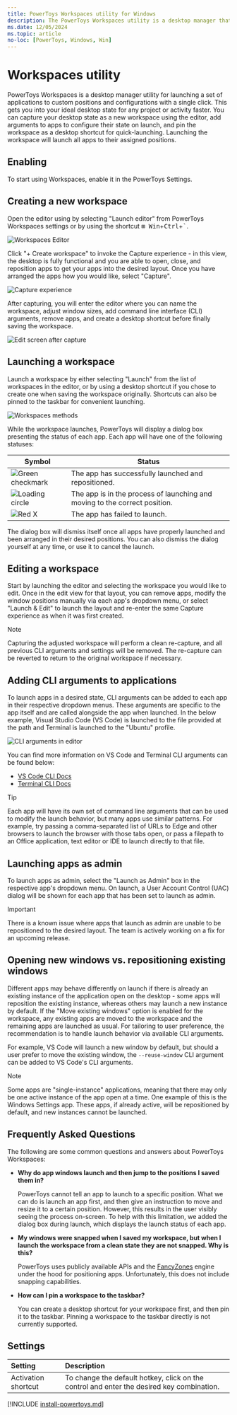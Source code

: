 ```yaml
---
title: PowerToys Workspaces utility for Windows
description: The PowerToys Workspaces utility is a desktop manager that can efficiently launch a set of applications to custom positions and configurations.
ms.date: 12/05/2024
ms.topic: article
no-loc: [PowerToys, Windows, Win]
---
```


# Workspaces utility

PowerToys Workspaces is a desktop manager utility for launching a set of applications to custom positions and configurations with a single click. This gets you into your ideal desktop state for any project or activity faster. You can capture your desktop state as a new workspace using the editor, add arguments to apps to configure their state on launch, and pin the workspace as a desktop shortcut for quick-launching. Launching the workspace will launch all apps to their assigned positions.

## Enabling

To start using Workspaces, enable it in the PowerToys Settings.

## Creating a new workspace

Open the editor using by selecting "Launch editor" from PowerToys Workspaces settings or by using the shortcut <kbd>⊞ Win</kbd>+<kbd>Ctrl</kbd>+<kbd>`</kbd>.

![Workspaces Editor](../images/powertoys-workspaces/workspaces_editor.png)

 Click "+ Create workspace" to invoke the Capture experience - in this view, the desktop is fully functional and you are able to open, close, and reposition apps to get your apps into the desired layout. Once you have arranged the apps how you would like, select "Capture".

![Capture experience](../images/powertoys-workspaces/capture_ux.png)

After capturing, you will enter the editor where you can name the workspace, adjust window sizes, add command line interface (CLI) arguments, remove apps, and create a desktop shortcut before finally saving the workspace.

![Edit screen after capture](../images/powertoys-workspaces/post_capture_edit.png)

## Launching a workspace

Launch a workspace by either selecting "Launch" from the list of workspaces in the editor, or by using a desktop shortcut if you chose to create one when saving the workspace originally. Shortcuts can also be pinned to the taskbar for convenient launching.

![Workspaces methods](../images/powertoys-workspaces/launch_buttons.png)

While the workspace launches, PowerToys will display a dialog box presenting the status of each app. Each app will have one of the following statuses:

| Symbol      | Status    |
|-------------|-----------|
| ![Green checkmark](../images/powertoys-workspaces/checkmark.png) | The app has successfully launched and repositioned. |
| ![Loading circle](../images/powertoys-workspaces/spinner.png) | The app is in the process of launching and moving to the correct position. |
| ![Red X](../images/powertoys-workspaces/failed.png) | The app has failed to launch. |

The dialog box will dismiss itself once all apps have properly launched and been arranged in their desired positions. You can also dismiss the dialog yourself at any time, or use it to cancel the launch.

## Editing a workspace

Start by launching the editor and selecting the workspace you would like to edit. Once in the edit view for that layout, you can remove apps, modify the window positions manually via each app's dropdown menu, or select "Launch & Edit" to launch the layout and re-enter the same Capture experience as when it was first created.

> [!NOTE]
> Capturing the adjusted workspace will perform a clean re-capture, and all previous CLI arguments and settings will be removed. The re-capture can be reverted to return to the original workspace if necessary.

## Adding CLI arguments to applications

To launch apps in a desired state, CLI arguments can be added to each app in their respective dropdown menus. These arguments are specific to the app itself and are called alongside the app when launched. In the below example, Visual Studio Code (VS Code) is launched to the file provided at the path and Terminal is launched to the "Ubuntu" profile.

![CLI arguments in editor](../images/powertoys-workspaces/cli_args.png)

You can find more information on VS Code and Terminal CLI arguments can be found below:

- [VS Code CLI Docs](https://code.visualstudio.com/docs/editor/command-line)
- [Terminal CLI Docs](/windows/terminal/command-line-arguments?tabs=windows)

> [!TIP]
> Each app will have its own set of command line arguments that can be used to modify the launch behavior, but many apps use similar patterns. For example, try passing a comma-separated list of URLs to Edge and other browsers to launch the browser with those tabs open, or pass a filepath to an Office application, text editor or IDE to launch directly to that file.

## Launching apps as admin

To launch apps as admin, select the "Launch as Admin" box in the respective app's dropdown menu. On launch, a User Account Control (UAC) dialog will be shown for each app that has been set to launch as admin.

> [!IMPORTANT]
> There is a known issue where apps that launch as admin are unable to be repositioned to the desired layout. The team is actively working on a fix for an upcoming release.

## Opening new windows vs. repositioning existing windows

Different apps may behave differently on launch if there is already an existing instance of the application open on the desktop - some apps will reposition the existing instance, whereas others may launch a new instance by default. If the "Move existing windows" option is enabled for the workspace, any existing apps are moved to the workspace and the remaining apps are launched as usual. For tailoring to user preference, the recommendation is to handle launch behavior via available CLI arguments.

For example, VS Code will launch a new window by default, but should a user prefer to move the existing window, the `--reuse-window` CLI argument can be added to VS Code's CLI arguments.

> [!NOTE]
> Some apps are "single-instance" applications, meaning that there may only be one active instance of the app open at a time. One example of this is the Windows Settings app. These apps, if already active, will be repositioned by default, and new instances cannot be launched.

## Frequently Asked Questions

The following are some common questions and answers about PowerToys Workspaces:

- **Why do app windows launch and then jump to the positions I saved them in?**

  PowerToys cannot tell an app to launch to a specific position. What we can do is launch an app first, and then give an instruction to move and resize it to a certain position. However, this results in the user visibly seeing the process on-screen. To help with this limitation, we added the dialog box during launch, which displays the launch status of each app.

- **My windows were snapped when I saved my workspace, but when I launch the workspace from a clean state they are not snapped. Why is this?**

  PowerToys uses publicly available APIs and the [FancyZones](fancyzones.md) engine under the hood for positioning apps. Unfortunately, this does not include snapping capabilities.

- **How can I pin a workspace to the taskbar?**

  You can create a desktop shortcut for your workspace first, and then pin it to the taskbar. Pinning a workspace to the taskbar directly is not currently supported.

## Settings

| Setting | Description |
| :-- | :-- |
| Activation shortcut | To change the default hotkey, click on the control and enter the desired key combination. |

[!INCLUDE [install-powertoys.md](../includes/install-powertoys.md)]
